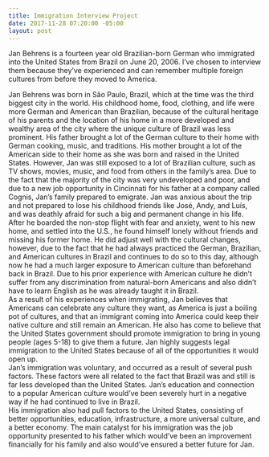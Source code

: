 ```yaml
---
title: Immigration Interview Project
date: 2017-11-28 07:20:00 -05:00
layout: post
---
```


   Jan Behrens is a fourteen year old Brazilian-born German who immigrated into the United States from Brazil on June 20, 2006. I’ve chosen to interview them because they’ve experienced and can remember multiple foreign cultures from before they moved to America.


Jan Behrens was born in São Paulo, Brazil, which at the time was the third biggest city in the world. His childhood home, food, clothing, and life were more German and American than Brazilian, because of the cultural heritage of his parents and the location of his home in a more developed and wealthy area of the city where the unique culture of Brazil was less prominent. His father brought a lot of the German culture to their home with German cooking, music, and traditions. His mother brought a lot of the American side to their home as she was born and raised in the United States. However, Jan was still exposed to a lot of Brazilian culture, such as TV shows, movies, music, and food from others in the family’s area.
Due to the fact that the majority of the city was very undeveloped and poor, and due to a new job opportunity in Cincinnati for his father at a company called Cognis, Jan’s family prepared to emigrate. Jan was anxious about the trip and not prepared to lose his childhood friends like José, Andy, and Luís, and was deathly afraid for such a big and permanent change in his life. After he boarded the non-stop flight with fear and anxiety, went to his new home, and settled into the U.S., he found himself lonely without friends and missing his former home. He did adjust well with the cultural changes, however, due to the fact that he had always practiced the German, Brazilian, and American cultures in Brazil and continues to do so to this day, although now he had a much larger exposure to American culture than beforehand back in Brazil. Due to his prior experience with American culture he didn’t suffer from any discrimination from natural-born Americans and also didn’t have to learn English as he was already taught it in Brazil.
<br>
As a result of his experiences when immigrating, Jan believes that Americans can celebrate any culture they want, as America is just a boiling pot of cultures, and that an immigrant coming into America could keep their native culture and still remain an American. He also has come to believe that the United States government should promote immigration to bring in young people (ages 5-18) to give them a future. Jan highly suggests legal immigration to the United States because of all of the opportunities it would open up.
<br>
Jan’s immigration was voluntary, and occurred as a result of several push factors. These factors were all related to the fact that Brazil was and still is far less developed than the United States. Jan’s education and connection to a popular American culture would’ve been severely hurt in a negative way if he had continued to live in Brazil.
<br>
His immigration also had pull factors to the United States, consisting of better opportunities, education, infrastructure, a more universal culture, and a better economy. The main catalyst for his immigration was the job opportunity presented to his father which would’ve been an improvement financially for his family and also would’ve ensured a better future for Jan.
